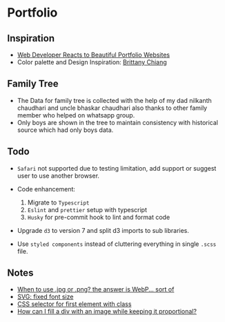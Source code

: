 # Portfolio

## Inspiration
- [Web Developer Reacts to Beautiful Portfolio Websites](https://youtu.be/KWVJTRWILjU)
- Color palette and Design Inspiration: [Brittany Chiang](https://brittanychiang.com/)
## Family Tree
- The Data for family tree is collected with the help of my dad nilkanth chaudhari and uncle bhaskar chaudhari also thanks to other family member who helped on whatsapp group.
- Only boys are shown in the tree to maintain consistency with historical source which had only boys data.  
## Todo
- `Safari` not supported due to testing limitation, add support or suggest user to use another browser.

- Code enhancement:
  1. Migrate to `Typescript`
  2. `Eslint` and `prettier` setup with typescript
  3. `Husky` for pre-commit hook to lint and format code

- Upgrade `d3` to version 7 and split d3 imports to sub libraries.
- Use `styled components` instead of cluttering everything in single `.scss` file.

## Notes
- [When to use .jpg or .png? the answer is WebP... sort of](https://youtu.be/Z_28syzkv-0)
- [SVG: fixed font size](https://stackoverflow.com/questions/43604385/svg-fixed-font-size)
- [CSS selector for first element with class](https://stackoverflow.com/questions/2717480/css-selector-for-first-element-with-class)
- [How can I fill a div with an image while keeping it proportional?](https://stackoverflow.com/questions/14142378/how-can-i-fill-a-div-with-an-image-while-keeping-it-proportional/20341542#20341542)
